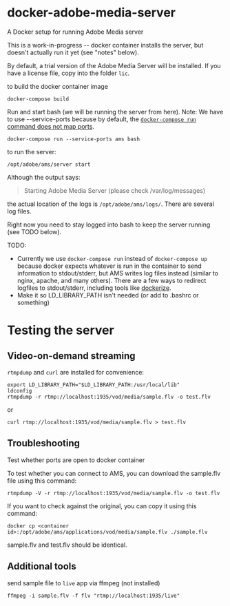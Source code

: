 # docker-adobe-media-server
A Docker setup for running Adobe Media server

This is a work-in-progress -- docker container installs the server, but
doesn't actually run it yet (see "notes" below).

By default, a trial version of the Adobe Media Server will be installed.
If you have a license file, copy into the folder `lic`.

to build the docker container image
```
docker-compose build
```

Run and start bash (we will be running the server from here). Note: We have to use --service-ports because by default, the [`docker-compose run` command does not map ports](https://docs.docker.com/compose/reference/run/).
```
docker-compose run --service-ports ams bash
```

to run the server:
```
/opt/adobe/ams/server start
```

Although the output says:

> Starting Adobe Media Server (please check /var/log/messages)

the actual location of the logs is `/opt/adobe/ams/logs/`. There are several log files.

Right now you need to stay logged into bash to keep the server running (see TODO below).

TODO:
* Currently we use `docker-compose run` instead of `docker-compose up` because docker expects whatever is run in the container to send information to stdout/stderr, but AMS writes log files instead (similar to nginx, apache, and many others). There are a few ways to redirect logfiles to stdout/stderr, including tools like [dockerize](https://github.com/jwilder/dockerize).
* Make it so LD_LIBRARY_PATH isn't needed (or add to .bashrc or something)

# Testing the server

## Video-on-demand streaming

`rtmpdump` and `curl` are installed for convenience:

```
export LD_LIBRARY_PATH="$LD_LIBRARY_PATH:/usr/local/lib"
ldconfig
rtmpdump -r rtmp://localhost:1935/vod/media/sample.flv -o test.flv
```

or
```
curl rtmp://localhost:1935/vod/media/sample.flv > test.flv
```

## Troubleshooting

Test whether ports are open to docker container


To test whether you can connect to AMS, you can download the sample.flv file using this command:
```
rtmpdump -V -r rtmp://localhost:1935/vod/media/sample.flv -o test.flv
```
If you want to check against the original, you can copy it using this command:
```
docker cp <container id>:/opt/adobe/ams/applications/vod/media/sample.flv ./sample.flv
```
sample.flv and test.flv should be identical.

## Additional tools

send sample file to `live` app via ffmpeg (not installed)

`ffmpeg -i sample.flv -f flv "rtmp://localhost:1935/live"`

